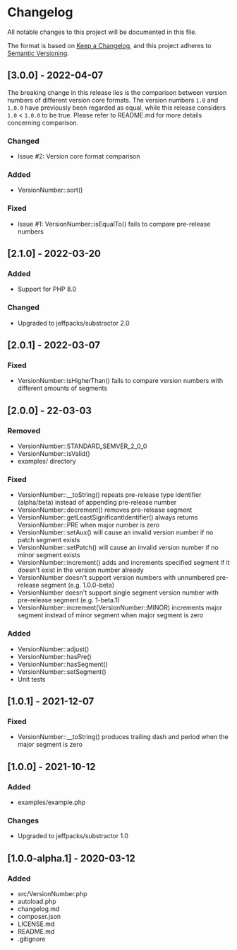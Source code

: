# Changelog
All notable changes to this project will be documented in this file.

The format is based on [Keep a Changelog](https://keepachangelog.com/en/1.0.0/),
and this project adheres to [Semantic Versioning](https://semver.org/spec/v2.0.0.html).

## [3.0.0] - 2022-04-07
The breaking change in this release lies is the comparison between version numbers of different version core formats. The version numbers `1.0` and `1.0.0` have previously been regarded as equal, while this release considers `1.0` < `1.0.0` to be true. Please refer to README.md for more details concerning comparison.

### Changed
- Issue #2: Version core format comparison

### Added
- VersionNumber::sort()

### Fixed
- Issue #1: VersionNumber::isEqualTo() fails to compare pre-release numbers

## [2.1.0] - 2022-03-20

### Added
- Support for PHP 8.0

### Changed
- Upgraded to jeffpacks/substractor 2.0

## [2.0.1] - 2022-03-07

### Fixed
- VersionNumber::isHigherThan() fails to compare version numbers with different amounts of segments

## [2.0.0] - 22-03-03

### Removed
- VersionNumber::STANDARD_SEMVER_2_0_0
- VersionNumber::isValid()
- examples/ directory

### Fixed
- VersionNumber::__toString() repeats pre-release type identifier (alpha/beta) instead of appending pre-release number
- VersionNumber::decrement() removes pre-release segment
- VersionNumber::getLeastSignificantIdentifier() always returns VersionNumber::PRE when major number is zero
- VersionNumber::setAux() will cause an invalid version number if no patch segment exists
- VersionNumber::setPatch() will cause an invalid version number if no minor segment exists
- VersionNumber::increment() adds and increments specified segment if it doesn't exist in the version number already
- VersionNumber doesn't support version numbers with unnumbered pre-release segment (e.g. 1.0.0-beta)
- VersionNumber doesn't support single segment version number with pre-release segment (e.g. 1-beta.1)
- VersionNumber::increment(VersionNumber::MINOR) increments major segment instead of minor segment when major segment is zero

### Added
- VersionNumber::adjust()
- VersionNumber::hasPre()
- VersionNumber::hasSegment()
- VersionNumber::setSegment()
- Unit tests

## [1.0.1] - 2021-12-07

### Fixed
- VersionNumber::__toString() produces trailing dash and period when the major segment is zero

## [1.0.0] - 2021-10-12

### Added
- examples/example.php

### Changes
- Upgraded to jeffpacks/substractor 1.0

## [1.0.0-alpha.1] - 2020-03-12

### Added
- src/VersionNumber.php
- autoload.php
- changelog.md
- composer.json
- LICENSE.md
- README.md
- .gitignore